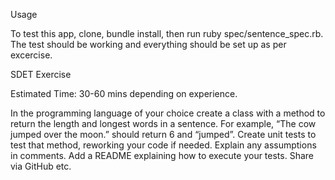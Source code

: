 Usage

To test this app, clone, bundle install, then run ruby spec/sentence_spec.rb. The test should be working and everything should be set up as per excercise. 




 SDET Exercise

 Estimated Time: 30-60 mins depending on experience.

In the programming language of your choice create a class with a method to return the length and 
longest words in a sentence. For example, “The cow jumped over the moon.” should return 6 and “jumped”.
Create unit tests to test that method, reworking your code if needed.
Explain any assumptions in comments.
Add a README explaining how to execute your tests.
Share via GitHub etc.
